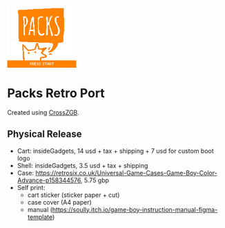 ![bork!](res/backgrounds/gbc/splash.png)
# Packs Retro Port
Created using [CrossZGB](https://github.com/gbdk-2020/CrossZGB).

## Physical Release
* Cart: insideGadgets, 14 usd + tax + shipping + 7 usd for custom boot logo
* Shell: insideGadgets, 3.5 usd + tax + shipping
* Case: https://retrosix.co.uk/Universal-Game-Cases-Game-Boy-Color-Advance-p158344576, 5.75 gbp
* Self print:
    * cart sticker (sticker paper + cut)
    * case cover (A4 paper)
    * manual (https://soully.itch.io/game-boy-instruction-manual-figma-template)
